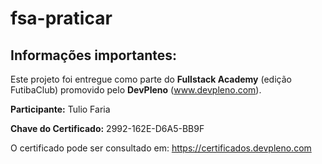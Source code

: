 # fsa-praticar

## Informações importantes:

Este projeto foi entregue como parte do **Fullstack Academy** (edição FutibaClub) promovido pelo **DevPleno** (www.devpleno.com).

**Participante:** Tulio Faria

**Chave do Certificado:** 2992-162E-D6A5-BB9F

O certificado pode ser consultado em: https://certificados.devpleno.com
